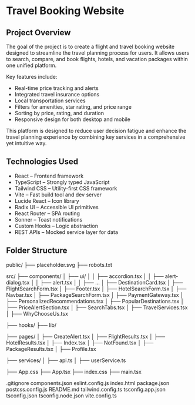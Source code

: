 # Travel Booking Website

## Project Overview

The goal of the project is to create a flight and travel booking website designed to streamline the travel planning process for users. It allows users to search, compare, and book flights, hotels, and vacation packages within one unified platform.

Key features include:
- Real-time price tracking and alerts
- Integrated travel insurance options
- Local transportation services
- Filters for amenities, star rating, and price range
- Sorting by price, rating, and duration
- Responsive design for both desktop and mobile

This platform is designed to reduce user decision fatigue and enhance the travel planning experience by combining key services in a comprehensive yet intuitive way.

## Technologies Used

- React – Frontend framework
- TypeScript – Strongly typed JavaScript
- Tailwind CSS – Utility-first CSS framework
- Vite – Fast build tool and dev server
- Lucide React – Icon library
- Radix UI – Accessible UI primitives
- React Router – SPA routing
- Sonner – Toast notifications
- Custom Hooks – Logic abstraction
- REST APIs – Mocked service layer for data

## Folder Structure

public/
├── placeholder.svg
├── robots.txt

src/
├── components/
│   ├── ui/
│   │   ├── accordion.tsx
│   │   ├── alert-dialog.tsx
│   │   ├── alert.tsx
│   │   ├── ...
│   ├── DestinationCard.tsx
│   ├── FlightSearchForm.tsx
│   ├── Footer.tsx
│   ├── HotelSearchForm.tsx
│   ├── Navbar.tsx
│   ├── PackageSearchForm.tsx
│   ├── PaymentGateway.tsx
│   ├── PersonalizedRecommendations.tsx
│   ├── PopularDestinations.tsx
│   ├── PriceAlertSection.tsx
│   ├── SearchTabs.tsx
│   ├── TravelServices.tsx
│   ├── WhyChooseUs.tsx

├── hooks/
├── lib/

├── pages/
│   ├── CreateAlert.tsx
│   ├── FlightResults.tsx
│   ├── HotelResults.tsx
│   ├── Index.tsx
│   ├── NotFound.tsx
│   ├── PackageResults.tsx
│   ├── Profile.tsx

├── services/
│   ├── api.ts
│   ├── userService.ts

├── App.css
├── App.tsx
├── index.css
├── main.tsx

.gitignore
components.json
eslint.config.js
index.html
package.json
postcss.config.js
README.md
tailwind.config.ts
tsconfig.app.json
tsconfig.json
tsconfig.node.json
vite.config.ts
